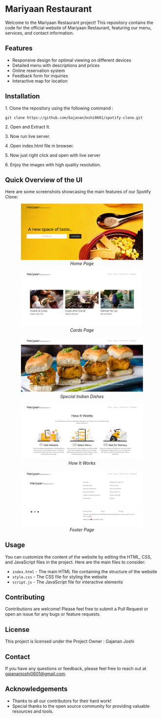<h1>Mariyaan Restaurant</h1>

<p>Welcome to the Mariyaan Restaurant project! This repository contains the code for the official website of Mariyaan Restaurant, featuring our menu, services, and contact information.</p>

<h2 id="features">Features</h2>
<ul>
    <li>Responsive design for optimal viewing on different devices</li>
    <li>Detailed menu with descriptions and prices</li>
    <li>Online reservation system</li>
    <li>Feedback form for inquiries</li>
    <li>Interactive map for location</li>
</ul>

<h2 id="installation">Installation</h2>
<p>1. Clone the repository using the following command : </p>
<pre><code>git clone https://github.com/GajananJoshi0601/spotify-clone.git</code></pre>
<p>2. Open and Extract It.</p>
<p>3. Now run live server.</p>
<p>4 .Open index.html file in browser.</p>
<p>5. Now just right click and open with live server</p>
<p>6. Enjoy the images with high quality resolution.</p>

<h2 id="overview">Quick Overview of the UI</h2>
<p>Here are some screenshots showcasing the main features of our Spotify Clone:</p>

<p align="center">
    <img src="./SS/ss-1.jpg" alt="Home Page" width="400">
    <br>
    <em>Home Page</em>
</p>

<p align="center">
    <img src="./SS/ss-2.jpg" alt="Playlist Page" width="400">
    <br>
    <em>Cards Page</em>
</p>

<p align="center">
    <img src="./SS/ss-3.jpg" alt="Playlist Page" width="400">
    <br>
    <em>Special Indian Dishes</em>
</p>
<p align="center">
    <img src="./SS/ss-4.jpg" alt="Playlist Page" width="400">
    <br>
    <em>How It Works</em>
</p>
<p align="center">
    <img src="./SS/ss-5.jpg" alt="Playlist Page" width="400">
    <br>
    <em>Footer Page</em>
</p>

<h2 id="usage">Usage</h2>
<p>You can customize the content of the website by editing the HTML, CSS, and JavaScript files in the project. Here are the main files to consider:</p>
<ul>
    <li><code>index.html</code> - The main HTML file containing the structure of the website</li>
    <li><code>style.css</code> - The CSS file for styling the website</li>
    <li><code>script.js</code> - The JavaScript file for interactive elements</li>
</ul>

<h2>Contributing</h2>
<p>Contributions are welcome! Please feel free to submit a Pull Request or open an issue for any bugs or feature requests.</p>

<h2>License</h2>
<p>This project is licensed under the Project Owner : Gajanan Joshi</p>

<h2>Contact</h2>
<p>If you have any questions or feedback, please feel free to reach out at <a href="mailto:gajananjoshi0601@gmail.com">gajananjoshi0601@gmail.com</a>.</p>

<h2>Acknowledgements</h2>
<ul>
    <li>Thanks to all our contributors for their hard work!</li>
    <li>Special thanks to the open source community for providing valuable resources and tools.</li>
</ul>
